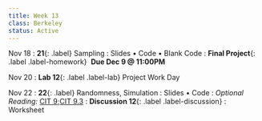 ```yaml
---
title: Week 13
class: Berkeley
status: Active
---
```

Nov 18
: **21**{: .label} Sampling
  : Slides &#8226; Code &#8226; Blank Code
: **Final Project**{: .label .label-homework} &nbsp;**Due Dec 9 @ 11:00PM**


Nov 20
: **Lab 12**{: .label .label-lab} Project Work Day 

Nov 22
: **22**{: .label} Randomness, Simulation
  : Slides &#8226; Code
: *Optional Reading:* [CIT 9](https://inferentialthinking.com/chapters/09/Randomness.html);[CIT 9.3](https://inferentialthinking.com/chapters/09/3/Simulation.html)
: **Discussion 12**{: .label .label-discussion}
  : Worksheet
  <!--&#8226;[Solutions](./assignments/disc01-sols.pdf) -->